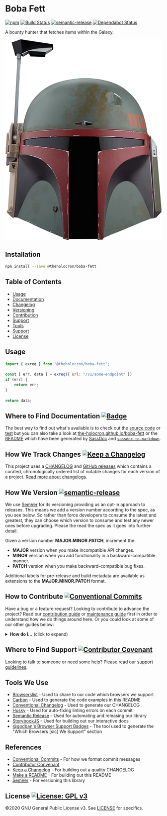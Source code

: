 # Boba Fett

[![npm](https://img.shields.io/npm/v/@theholocron/boba-fett?color=red)](https://www.npmjs.com/package/@theholocron/boba-fett) [![Build Status](https://github.com/the-holocron/boba-fett/workflows/CI/badge.svg)](https://github.com/the-holocron/boba-fett/actions?workflow=CI) [![semantic-release](https://img.shields.io/badge/%20%20%F0%9F%93%A6%F0%9F%9A%80-semantic--release-e10079.svg)](https://github.com/semantic-release/semantic-release) [![Dependabot Status](https://api.dependabot.com/badges/status?host=github&repo=the-holocron/boba-fett)](https://dependabot.com)

A bounty hunter that fetches items within the Galaxy.

![boba fett mask](./boba-fett.jpg)

## Installation

```bash
npm install --save @theholocron/boba-fett
```

## Table of Contents

* [Usage](#usage)
* [Documentation](#where-to-find-documentation)
* [Changelog](#how-we-track-changes)
* [Versioning](#how-we-version)
* [Contribution](#how-to-contribute)
* [Support](#where-to-find-suport)
* [Tools](#tools-we-use)
* [Support](#where-to-find-suport)
* [License](#license)

## Usage

```javascript
import { exreq } from "@theholocron/boba-fett";

const [ err, data ] = exreq({ url: "/v1/some-endpoint" })
if (err) {
    return err;
}

return data;
```

## Where to Find Documentation [![Badge](https://github.com/storybookjs/brand/raw/master/badge/badge-storybook.svg?sanitize=true)](https://storybook.js.org/)

The best way to find out what's available is to check out the [source code](./src/) or [test](./test/) but you can also take a look at [the-holocron.github.io/boba-fett](http://the-holocron.github.io/boba-fett/) or the [README](./src/README.md) which have been generated by [SassDoc](http://sassdoc.com) and [`sassdoc-to-markdown`](https://github.com/hidoo/unit-sass/blob/master/packages/sassdoc-to-markdown).

## How We Track Changes [![Keep a Changelog](https://img.shields.io/badge/Keep%20a%20Changelog-1.0.0-orange)](https://keepachangelog.com/en/1.0.0/)

This project uses a [CHANGELOG](./CHANGELOG.md) and [GitHub releases](https://help.github.com/en/github/administering-a-repository/about-releases) which contains a curated, chronologically ordered list of notable changes for each version of a project. [Read more about changelogs](https://keepachangelog.com/en/1.0.0/).

## How We Version [![semantic-release](https://img.shields.io/badge/%20%20%F0%9F%93%A6%F0%9F%9A%80-semantic--release-e10079.svg)](https://github.com/semantic-release/semantic-release)

We use [SemVer](https://semver.org/) for its versioning providing us an opt-in approach to releases. This means we add a version number according to the spec, as you see below. So rather than force developers to consume the latest and greatest, they can choose which version to consume and test any newer ones before upgrading. Please the read the spec as it goes into further detail.

Given a version number **MAJOR.MINOR.PATCH**, increment the:

* **MAJOR** version when you make incompatible API changes.
* **MINOR** version when you add functionality in a backward-compatible manner.
* **PATCH** version when you make backward-compatible bug fixes.

Additional labels for pre-release and build metadata are available as extensions to the **MAJOR.MINOR.PATCH** format.

## How to Contribute [![Conventional Commits](https://img.shields.io/badge/Conventional%20Commits-1.0.0-yellow.svg)](https://conventionalcommits.org)

Have a bug or a feature request? Looking to contribute to advance the project? Read our [contribution guide](./github/CONTRIBUTING.md) or [maintenance guide](./.github/MAINTAINING.md) first in order to understand how we do things around here. Or you could look at some of our other guides below:

<details>
  <summary><strong>How do I…</strong> (click to expand)</summary>

* [Ask or Say Something?](./.github/SUPPORT.md)
  * [Request Support](./.github/SUPPORT.md#request-support)
  * [Report an Error or Bug](./.github/SUPPORT.md#report-an-error-or-bug)
  * [Request a Feature](./.github/SUPPORT.md#request-a-feature)
* [Make Something?](./.github/CONTRIBUTING.md)
  * [Setup the Project](./.github/CONTRIBUTING.md#get-started)
  * [Create an Issue](./.github/CONTRIBUTING.md#creating-a-good-issue)
  * [Create a Feature Request](./.github/CONTRIBUTING.md#create-a-good-feature-request)
  * [Contribute Documentation](./.github/CONTRIBUTING.md#contribute-to-documentation)
  * [Contribute Code](./.github/CONTRIBUTING.md#create-a-pull-request)
  * [Join the Team](./.github/CONTRIBUTING.md#join-the-team)
* [Manage Something](./.github/MAINTAINING.md)
  * [Provide Support on Issues](./.github/MAINTAINING.md#provide-support-on-issues)
  * [Label Issues](./.github/MAINTAINING.md#label-issues)
  * [Clean Up Issues and PRs](./.github/MAINTAINING.md#clean-up-issues-and-prs)
  * [Create a Pull Request](./.github/MAINTAINING.md#create-a-pull-request)
  * [Review Pull Requests](./.github/MAINTAINING.md#review-pull-requests)
  * [Merge Pull Requests](./.github/MAINTAINING.md#merge-pull-requests)
  * [Tag a Release](./.github/MAINTAINING.md#tag-a-release)
  * [Release a Version](./.github/MAINTAINING.md#release-a-version)

</details>

## Where to Find Support [![Contributor Covenant](https://img.shields.io/badge/Contributor%20Covenant-v2.0%20adopted-ff69b4.svg)](code_of_conduct.md)

Looking to talk to someone or need some help? Please read our [support guidelines](./.github/SUPPORT.md).

## Tools We Use

* [Browserslist](https://github.com/browserslist/browserslist) - Used to share to our code which browsers we support
* [Carbon](https://carbon.now.sh/) - Used to generate the code examples in this README
* [Conventional Changelog](https://github.com/conventional-changelog/conventional-changelog) - Used to generate our CHANGELOG
* [Husky](https://github.com/typicode/husky) - Used for auto-fixing linting errors on each commit
* [Semantic Release](https://semantic-release.gitbook.io/semantic-release/) - Used for automating and releasing our library
* [StorybookJS](https://storybook.js.org/) - Used for building out our interactive docs
* [@godban's Browser Support Badges](https://godban.github.io/browsers-support-badges) - The tool used to generate the "Which Browsers [sic] We Support" section

## References

* [Conventional Commits](https://www.conventionalcommits.org/en/v1.0.0/) - For how we format commit messages
* [Contributor Convenant](https://www.contributor-covenant.org)
* [Keep a Changelog](https://keepachangelog.com/en/1.0.0/) - For building out a quality CHANGELOG
* [Make a README](https://www.makeareadme.com/) - For building out this README
* [SemVer](https://semver.org/) - For versioning this library

## License [![License: GPL v3](https://img.shields.io/badge/License-GPLv3-blue.svg)](https://www.gnu.org/licenses/gpl-3.0)

©2020 GNU General Public License v3. See [LICENSE](./LICENSE.md) for specifics.
